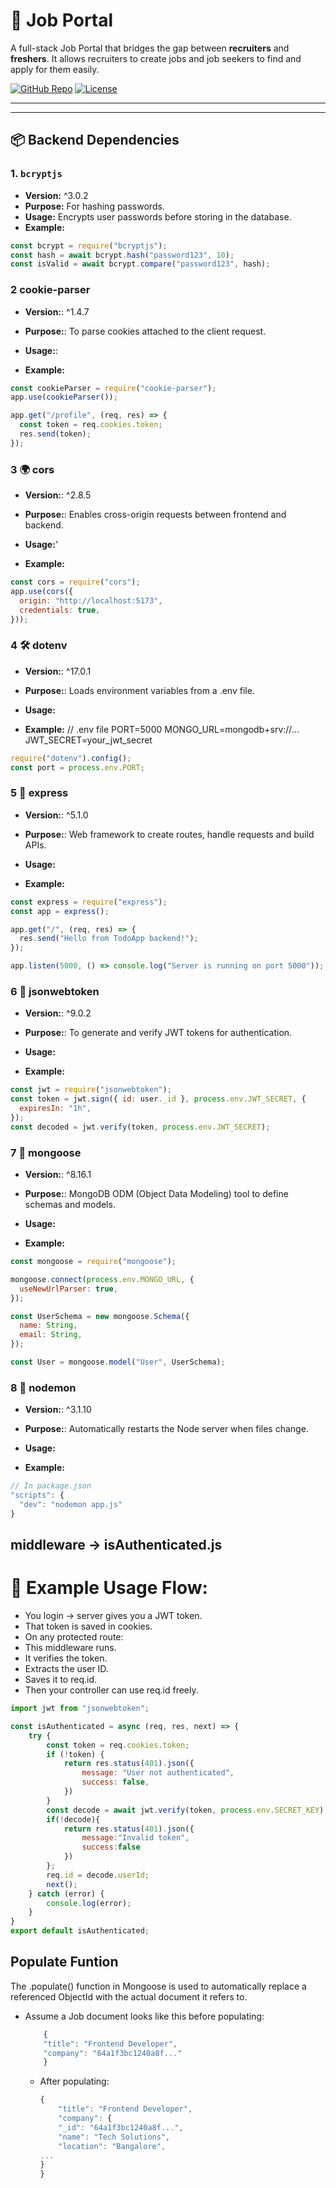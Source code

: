 # 💼 Job Portal

A full-stack Job Portal that bridges the gap between **recruiters** and **freshers**. It allows recruiters to create jobs and job seekers to find and apply for them easily.

[![GitHub Repo](https://img.shields.io/badge/GitHub-Balraj1802-blue?logo=github)](https://github.com/balraj1802/Job-Portal)
[![License](https://img.shields.io/badge/License-MIT-green.svg)](LICENSE)

---

---

## 📦 Backend Dependencies

### 1. `bcryptjs`
- **Version:** ^3.0.2  
- **Purpose:** For hashing passwords.
- **Usage:** Encrypts user passwords before storing in the database.
- **Example:**
```js
const bcrypt = require("bcryptjs");
const hash = await bcrypt.hash("password123", 10);
const isValid = await bcrypt.compare("password123", hash);
```
 ### 2 cookie-parser
- **Version:**: ^1.4.7

- **Purpose:**: To parse cookies attached to the client request.

- **Usage:**:
- **Example:**
```js
const cookieParser = require("cookie-parser");
app.use(cookieParser());

app.get("/profile", (req, res) => {
  const token = req.cookies.token;
  res.send(token);
});
```
### 3 🌍 cors
- **Version:**: ^2.8.5

- **Purpose:**: Enables cross-origin requests between frontend and backend.

- **Usage:**'
- **Example:**
```js
const cors = require("cors");
app.use(cors({
  origin: "http://localhost:5173",
  credentials: true,
}));
```
### 4 🛠 dotenv
- **Version:**: ^17.0.1

- **Purpose:**: Loads environment variables from a .env file.

- **Usage:**
- **Example:**
// .env file
PORT=5000
MONGO_URL=mongodb+srv://...
JWT_SECRET=your_jwt_secret
```js
require("dotenv").config();
const port = process.env.PORT;
```
### 5 🚀 express
- **Version:**: ^5.1.0

- **Purpose:**: Web framework to create routes, handle requests and build APIs.

- **Usage:**
- **Example:**
```js
const express = require("express");
const app = express();

app.get("/", (req, res) => {
  res.send("Hello from TodoApp backend!");
});

app.listen(5000, () => console.log("Server is running on port 5000"));
```
### 6 🔐 jsonwebtoken
- **Version:**: ^9.0.2

- **Purpose:**: To generate and verify JWT tokens for authentication.

- **Usage:**
- **Example:**
```js
const jwt = require("jsonwebtoken");
const token = jwt.sign({ id: user._id }, process.env.JWT_SECRET, {
  expiresIn: "1h",
});
const decoded = jwt.verify(token, process.env.JWT_SECRET);
```
### 7 🧬 mongoose
- **Version:**: ^8.16.1

- **Purpose:**: MongoDB ODM (Object Data Modeling) tool to define schemas and models.
- **Usage:**
- **Example:**
```js
const mongoose = require("mongoose");

mongoose.connect(process.env.MONGO_URL, {
  useNewUrlParser: true,
});

const UserSchema = new mongoose.Schema({
  name: String,
  email: String,
});

const User = mongoose.model("User", UserSchema);
```
### 8 🔁 nodemon
- **Version:**: ^3.1.10

- **Purpose:**: Automatically restarts the Node server when files change.
- **Usage:**
- **Example:**
```js
// In package.json
"scripts": {
  "dev": "nodemon app.js"
}
```
## middleware -> isAuthenticated.js

# 📌 Example Usage Flow:
- You login → server gives you a JWT token.
- That token is saved in cookies.
- On any protected route:
- This middleware runs.
- It verifies the token.
- Extracts the user ID.
- Saves it to req.id.
- Then your controller can use req.id freely.

```js
import jwt from "jsonwebtoken";

const isAuthenticated = async (req, res, next) => {
    try {
        const token = req.cookies.token;
        if (!token) {
            return res.status(401).json({
                message: "User not authenticated",
                success: false,
            })
        }
        const decode = await jwt.verify(token, process.env.SECRET_KEY); // this will extract the userId
        if(!decode){
            return res.status(401).json({
                message:"Invalid token",
                success:false
            })
        };
        req.id = decode.userId;
        next();
    } catch (error) {
        console.log(error);
    }
}
export default isAuthenticated;
```
## Populate Funtion
 The .populate() function in Mongoose is used to automatically replace
 a referenced ObjectId with the actual document it refers to.
- Assume a Job document looks like this before populating:

    ```js
        {
        "title": "Frontend Developer",
        "company": "64a1f3bc1240a8f..."
        }
    ```
  - After populating:

    ```js
    {
        "title": "Frontend Developer",
        "company": {
        "_id": "64a1f3bc1240a8f...",
        "name": "Tech Solutions",
        "location": "Bangalore",
    ...
    }
    }
    ```

